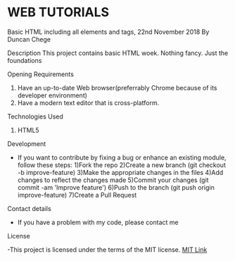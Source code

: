# WEB TUTORIALS
 Basic HTML including all elements and tags, 22nd November 2018
By Duncan Chege

Description
This project contains basic HTML woek. Nothing fancy. Just the foundations

Opening Requirements
1) Have an up-to-date Web browser(preferrably Chrome because of its developer environment)
2) Have a modern text editor that is cross-platform.

Technologies Used
1) HTML5

Development
- If you want to contribute by fixing a bug or enhance an existing module, follow these steps: 
1)Fork the repo
2)Create a new branch (git checkout -b improve-feature)
3)Make the appropriate changes in the files
4)Add changes to reflect the changes made
5)Commit your changes (git commit -am 'Improve feature')
6)Push to the branch (git push origin improve-feature)
7)Create a Pull Request

Contact details

- If you have a problem with my code, please contact me

License

-This project is licensed under the terms of the MIT license.
[MIT Link](https://github.com/dunyung1/Web-work/blob/master/MIT%20License)
